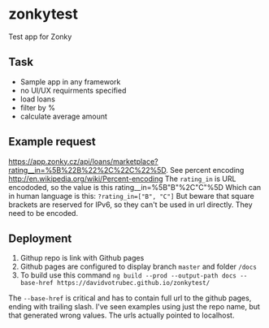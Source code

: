 # zonkytest
Test app for Zonky

## Task
- Sample app in any framework
- no UI/UX requirments specified
- load loans
- filter by %
- calculate average amount

## Example request
https://app.zonky.cz/api/loans/marketplace?rating__in=%5B%22B%22%2C%22C%22%5D.
See percent encoding  http://en.wikipedia.org/wiki/Percent-encoding
The `rating_in` is URL encododed, so the value is this rating__in=%5B"B"%2C"C"%5D
Which can in human language is this: `?rating_in=["B", "C"]`
But beware that square brackets are reserved for IPv6, so they can't be used in url directly. They need to be encoded.

## Deployment
1. Githup repo is link with Github pages
1. Github pages are configured to display branch `master` and folder `/docs`
1. To build use this command `ng build --prod --output-path docs --base-href https://davidvotrubec.github.io/zonkytest/`

The `--base-href` is critical and has to contain full url to the github pages, ending with trailing slash. I've seen examples using just the repo name, but that generated wrong values. The urls actually pointed to localhost.
